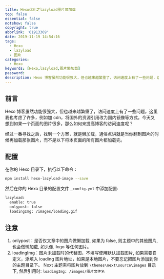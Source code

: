 ```yaml
---
title: Hexo优化之lazyload图片懒加载
top: false
essential: false
notshow: false
copyright: true
abbrlink: '61913369'
date: 2019-11-19 14:54:16
tags:
  - Hexo
  - lazyload
  - 图片
categories:
  - Hexo
keywords: [Hexo,lazyload,图片懒加载]
password:
description: Hexo 博客虽然功能很强大，但也越来越繁重了，访问速度上有了一些问题，这里我也考虑了许多，例如加 cdn，将国外的资源引用改为国内镜像等方式。今天又想到如果一个页面的图片很多，那么如何来提高博客的访问速度呢？
---
```


## 前言

Hexo 博客虽然功能很强大，但也越来越繁重了，访问速度上有了一些问题，这里我也考虑了许多，例如加 cdn，将国外的资源引用改为国内镜像等方式。今天又想到如果一个页面的图片很多，那么如何来提高博客的访问速度呢？

经过一番寻找之后，找到一个方案，就是懒加载，通俗点讲就是当你翻到图片的时候再加载那张图片，而不是以下将本页面的所有图片都加载完。

## 配置

在你的 Hexo 目录下，执行以下命令：
```BASH
npm install hexo-lazyload-image --save
```

然后在你的 Hexo 目录的配置文件 `_config.yml` 中添加配置:
```BASH
lazyload:
  enable: true
  onlypost: false
  loadingImg: /images/loading.gif
```

## 注意

1. onlypost：是否仅文章中的图片做懒加载, 如果为 false, 则主题中的其他图片, 也会做懒加载, 如头像, logo 等任何图片。
2. loadingImg：图片未加载时的代替图，不填写使用默认加载图片, 如果需要自定义，添填入 loading 图片地址，如果是本地图片，不要忘记把图片添加到你的主题目录下。 Next 主题需将图片放到 `\themes\next\source\images` 目录下, 然后引用时: `loadingImg: /images/图片文件名`
